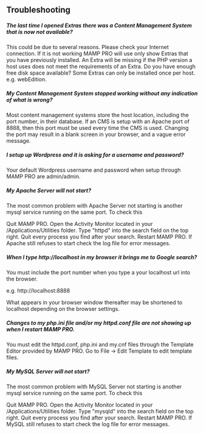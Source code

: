 ## Troubleshooting

##### The last time I opened Extras there was a Content Management System that is now not available?

This could be due to several reasons. Please check your Internet connection. If it is not working MAMP PRO will use only show Extras that you have previously installed. An Extra will be missing if the PHP version a host uses does not meet the requirements of an Extra. Do you have enough free disk space available? Some Extras can only be installed once per host. e.g. webEdition.

##### My Content Management System stopped working without any indication of what is wrong?

Most content management systems store the host location, including the port number, in their database. If an CMS is setup with an Apache port of 8888, then this port must be used every time the CMS is used. Changing the port may result in a blank screen in your browser, and a vague error message.

##### I setup up Wordpress and it is asking for a username and password?

Your default Wordpress username and password when setup through MAMP PRO are admin/admin.

##### My Apache Server will not start?

The most common problem with Apache Server not starting is another mysql service running on the same port. To check this

Quit MAMP PRO.
Open the Activity Monitor located in your /Applications/Utilities folder.
Type "httpd" into the search field on the top right.
Quit every process you find after your search.
Restart MAMP PRO.
If Apache still refuses to start check the log file for error messages.

##### When I type http://localhost in my browser it brings me to Google search?

You must include the port number when you type a your localhost url into the browser.

e.g. http://localhost:8888

What appears in your browser window thereafter may be shortened to localhost depending on the browser settings.

##### Changes to my php.ini file and/or my httpd.conf file are not showing up when I restart MAMP PRO.

You must edit the httpd.conf, php.ini and my.cnf files through the Template Editor provided by MAMP PRO. Go to File -> Edit Template to edit template files.

##### My MySQL Server will not start?

The most common problem with MySQL Server not starting is another mysql service running on the same port. To check this 

Quit MAMP PRO.
Open the Activity Monitor located in your /Applications/Utilities folder.
Type "mysqld" into the search field on the top right.
Quit every process you find after your search.
Restart MAMP PRO.
If MySQL still refuses to start check the log file for error messages.


